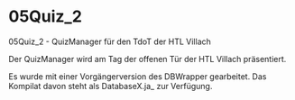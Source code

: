 # 05Quiz_2
05Quiz_2 - QuizManager für den TdoT der HTL Villach

Der QuizManager wird am Tag der offenen Tür der HTL Villach präsentiert.

Es wurde mit einer Vorgängerversion des DBWrapper gearbeitet.
Das Kompilat davon steht als DatabaseX.ja_ zur Verfügung.
